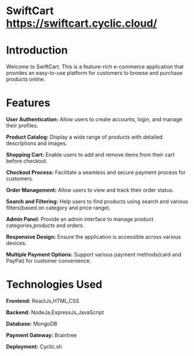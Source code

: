 # SwiftCart   https://swiftcart.cyclic.cloud/

# Introduction

Welcome to SwiftCart. This is a feature-rich e-commerce application that provides an easy-to-use platform for customers to browse and purchase products online. 


# Features

**User Authentication:** Allow users to create accounts, login, and manage their profiles.

**Product Catalog:** Display a wide range of products with detailed descriptions and images.

**Shopping Cart:** Enable users to add and remove items from their cart before checkout.

**Checkout Process:** Facilitate a seamless and secure payment process for customers.

**Order Management:** Allow users to view and track their order status.

**Search and Filtering:** Help users to find products using search and various filters(based on category and price range).

**Admin Panel:** Provide an admin interface to manage product categories,products and orders.

**Responsive Design:** Ensure the application is accessible across various devices.

**Multiple Payment Options:** Support various payment methods(card and PayPal) for customer convenience.


# Technologies Used

**Frontend:** ReactJs,HTML,CSS

**Backend:** NodeJa,ExpressJs,JavaScript

**Database:** MongoDB

**Payment Gateway:** Braintree

**Deployment:** Cyclic.sh








  
